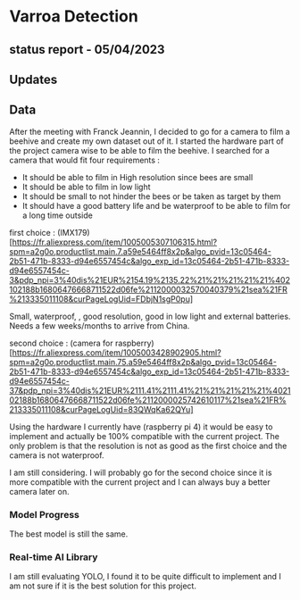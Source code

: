 # Varroa Detection
## status report - 05/04/2023


## Updates

## Data
After the meeting with Franck Jeannin, I decided to go for a camera to film a beehive and create my own dataset out of it.
I started the hardware part of the project camera wise to be able to film the beehive.
I searched for a camera that would fit four requirements :
- It should be able to film in High resolution since bees are small
- It should be able to film in low light 
- It should be small to not hinder the bees or be taken as target by them
- It should have a good battery life and be waterproof to be able to film for a long time outside
  
first choice :
(IMX179)[https://fr.aliexpress.com/item/1005005307106315.html?spm=a2g0o.productlist.main.7.a59e5464ff8x2p&algo_pvid=13c05464-2b51-471b-8333-d94e6557454c&algo_exp_id=13c05464-2b51-471b-8333-d94e6557454c-3&pdp_npi=3%40dis%21EUR%2154.19%2135.22%21%21%21%21%21%402102188b16806476668711522d06fe%2112000032570040379%21sea%21FR%213335011108&curPageLogUid=FDbjN1sgP0pu]

Small, waterproof, , good resolution, good in low light and external batteries. Needs a few weeks/months to arrive from China.

second choice :
(camera for raspberry)[https://fr.aliexpress.com/item/1005003428902905.html?spm=a2g0o.productlist.main.75.a59e5464ff8x2p&algo_pvid=13c05464-2b51-471b-8333-d94e6557454c&algo_exp_id=13c05464-2b51-471b-8333-d94e6557454c-37&pdp_npi=3%40dis%21EUR%2111.41%2111.41%21%21%21%21%21%402102188b16806476668711522d06fe%2112000025742610117%21sea%21FR%213335011108&curPageLogUid=83QWqKa62QYu]

Using the hardware I currently have (raspberry pi 4) it would be easy to implement and actually be 100% compatible with the current project. The only problem is that the resolution is not as good as the first choice and the camera is not waterproof.

I am still considering. I will probably go for the second choice since it is more compatible with the current project and I can always buy a better camera later on.

### Model Progress
The best model is still the same.

### Real-time AI Library
I am still evaluating YOLO, I found it to be quite difficult to implement and I am not sure if it is the best solution for this project.

